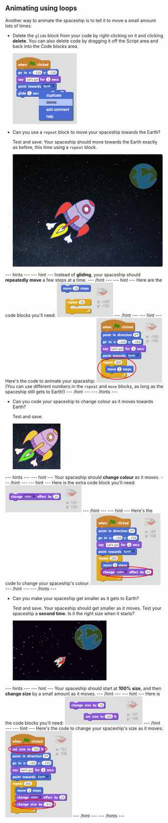 ## Animating using loops

Another way to animate the spaceship is to tell it to move a small amount lots of times.

+ Delete the `glide` block from your code by right-clicking on it and clicking **delete**. You can also delete code by dragging it off the Script area and back into the Code blocks area.
    
    ![Deleting the glide block](images/space-delete-glide.png)

+ Can you use a `repeat` block to move your spaceship towards the Earth?
    
    Test and save: Your spaceship should move towards the Earth exactly as before, this time using a `repeat` block.
    
    ![Testing a spaceship animation](images/space-animate-stage.png)

\--- hints \--- \--- hint \--- Instead of **gliding**, your spaceship should **repeatedly** **move** a few steps at a time. \--- /hint \--- \--- hint \--- Here are the code blocks you'll need: ![Blocks for an animated spaceship](images/space-repeat-blocks.png) \--- /hint \--- \--- hint \--- Here's the code to animate your spaceship: ![Code for an animated spaceship](images/space-repeat-code.png) (You can use different numbers in the `repeat` and `move` blocks, as long as the spaceship still gets to Earth!) \--- /hint \--- \--- /hints \---

+ Can you code your spaceship to change colour as it moves towards Earth?
    
    Test and save.
    
    ![Testing a colour-changing spaceship](images/space-colour-test.png)

\--- hints \--- \--- hint \--- Your spaceship should **change colour** as it moves. \--- /hint \--- \--- hint \--- Here is the extra code block you'll need: ![Block for changing colour](images/space-colour-blocks.png) \--- /hint \--- \--- hint \--- Here's the code to change your spaceship's colour: ![Code for an animated spaceship](images/space-colour-code.png) \--- /hint \--- \--- /hints \---

+ Can you make your spaceship get smaller as it gets to Earth?
    
    Test and save. Your spaceship should get smaller as it moves. Test your spaceship a **second time**. Is it the right size when it starts?
    
    ![Testing a shrinking spaceship](images/space-size-test.png)

\--- hints \--- \--- hint \--- Your spaceship should start at **100% size**, and then **change size** by a small amount as it moves. \--- /hint \--- \--- hint \--- Here is the code blocks you'll need: ![Blocks for changing size](images/space-size-blocks.png) \--- /hint \--- \--- hint \--- Here's the code to change your spaceship's size as it moves: ![Code for changing size](images/space-size-code.png) \--- /hint \--- \--- /hints \---